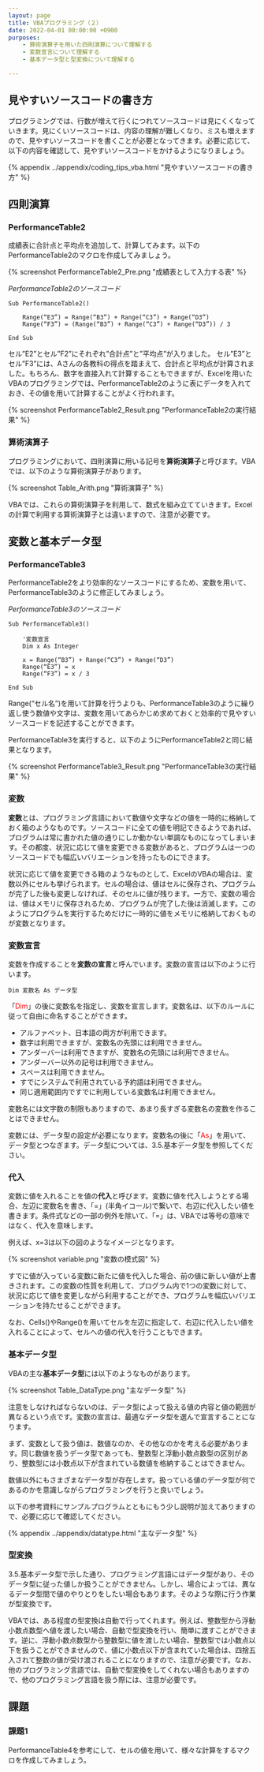 ```yaml
---
layout: page
title: VBAプログラミング（２）
date: 2022-04-01 00:00:00 +0900
purposes:
    - 算術演算子を用いた四則演算について理解する
    - 変数宣言について理解する
    - 基本データ型と型変換について理解する

---
```



見やすいソースコードの書き方
--------------

プログラミングでは、行数が増えて行くにつれてソースコードは見にくくなっていきます。見にくいソースコードは、内容の理解が難しくなり、ミスも増えますので、見やすいソースコードを書くことが必要となってきます。必要に応じて、以下の内容を確認して、見やすいソースコードをかけるようになりましょう。

{% appendix ../appendix/coding_tips_vba.html "見やすいソースコードの書き方" %}


四則演算
--------------

### PerformanceTable2

成績表に合計点と平均点を追加して、計算してみます。以下のPerformanceTable2のマクロを作成してみましょう。

{% screenshot PerformanceTable2_Pre.png "成績表として入力する表" %}

*PerformanceTable2のソースコード*

    Sub PerformanceTable2()
        
        Range(“E3”) = Range(“B3”) + Range(“C3”) + Range(“D3”)
        Range(“F3”) = (Range(“B3”) + Range(“C3”) + Range(“D3”)) / 3
        
    End Sub


セル”E2”とセル”F2”にそれぞれ”合計点”と”平均点”が入りました。
セル”E3”とセル”F3”には、Aさんの各教科の得点を踏まえて、合計点と平均点が計算されました。もちろん、数字を直接入れて計算することもできますが、Excelを用いたVBAのプログラミングでは、PerformanceTable2のように表にデータを入れておき、その値を用いて計算することがよく行われます。

{% screenshot PerformanceTable2_Result.png "PerformanceTable2の実行結果" %}


### 算術演算子

プログラミングにおいて、四則演算に用いる記号を**算術演算子**と呼びます。VBAでは、以下のような算術演算子があります。

{% screenshot Table_Arith.png "算術演算子" %}

VBAでは、これらの算術演算子を利用して、数式を組み立てていきます。Excelの計算で利用する算術演算子とは違いますので、注意が必要です。


変数と基本データ型
--------------

### PerformanceTable3

PerformanceTable2をより効率的なソースコードにするため、変数を用いて、PerformanceTable3のように修正してみましょう。

*PerformanceTable3のソースコード*

    Sub PerformanceTable3()
        
        '変数宣言
        Dim x As Integer
        
        x = Range(“B3”) + Range(“C3”) + Range(“D3”)
        Range(“E3”) = x
        Range(“F3”) = x / 3
        
    End Sub

Range(“セル名”)を用いて計算を行うよりも、PerformanceTable3のように繰り返し使う数値や文字は、変数を用いてあらかじめ求めておくと効率的で見やすいソースコードを記述することができます。

PerformanceTable3を実行すると、以下のようにPerformanceTable2と同じ結果となります。

{% screenshot PerformanceTable3_Result.png "PerformanceTable3の実行結果" %}



### 変数

**変数**とは、プログラミング言語において数値や文字などの値を一時的に格納しておく箱のようなものです。ソースコードに全ての値を明記できるようであれば、プログラムは常に書かれた値の通りにしか動かない単調なものになってしまいます。その都度、状況に応じて値を変更できる変数があると、プログラムは一つのソースコードでも幅広いバリエーションを持ったものにできます。

状況に応じて値を変更できる箱のようなものとして、ExcelのVBAの場合は、変数以外にセルも挙げられます。セルの場合は、値はセルに保存され、プログラムが完了した後も変更しなければ、そのセルに値が残ります。一方で、変数の場合は、値はメモリに保存されるため、プログラムが完了した後は消滅します。このようにプログラムを実行するためだけに一時的に値をメモリに格納しておくものが変数となります。


### 変数宣言

変数を作成することを**変数の宣言**と呼んでいます。変数の宣言は以下のように行います。

    Dim 変数名 As データ型

「<span style="color: red;">Dim</span>」の後に変数名を指定し、変数を宣言します。変数名は、以下のルールに従って自由に命名することができます。

* アルファベット、日本語の両方が利用できます。
* 数字は利用できますが、変数名の先頭には利用できません。
* アンダーバーは利用できますが、変数名の先頭には利用できません。
* アンダーバー以外の記号は利用できません。
* スペースは利用できません。
* すでにシステムで利用されている予約語は利用できません。
* 同じ適用範囲内ですでに利用している変数名は利用できません。

変数名には文字数の制限もありますので、あまり長すぎる変数名の変数を作ることはできません。

変数には、データ型の設定が必要になります。変数名の後に「<span style="color: red;">As</span>」を用いて、データ型とつなぎます。データ型については、3.5.基本データ型を参照してください。


### 代入

変数に値を入れることを値の**代入**と呼びます。変数に値を代入しようとする場合、左辺に変数名を書き、「=」(半角イコール)で繋いで、右辺に代入したい値を書きます。条件式などの一部の例外を除いて、「=」は、VBAでは等号の意味ではなく、代入を意味します。

例えば、x=3は以下の図のようなイメージとなります。

{% screenshot variable.png "変数の模式図" %}

すでに値が入っている変数に新たに値を代入した場合、前の値に新しい値が上書きされます。この変数の性質を利用して、プログラム内で1つの変数に対して、状況に応じて値を変更しながら利用することができ、プログラムを幅広いバリエーションを持たせることができます。

なお、Cells()やRange()を用いてセルを左辺に指定して、右辺に代入したい値を入れることによって、セルへの値の代入を行うこともできます。



### 基本データ型

VBAの主な**基本データ型**には以下のようなものがあります。

{% screenshot Table_DataType.png "主なデータ型" %}

注意をしなければならないのは、データ型によって扱える値の内容と値の範囲が異なるという点です。変数の宣言は、最適なデータ型を選んで宣言することになります。

まず、変数として扱う値は、数値なのか、その他なのかを考える必要があります。同じ数値を扱うデータ型であっても、整数型と浮動小数点数型の区別があり、整数型には小数点以下が含まれている数値を格納することはできません。

数値以外にもさまざまなデータ型が存在します。扱っている値のデータ型が何であるのかを意識しながらプログラミングを行うと良いでしょう。

以下の参考資料にサンプルプログラムとともにもう少し説明が加えてありますので、必要に応じて確認してください。

{% appendix ../appendix/datatype.html "主なデータ型" %}


### 型変換

3.5.基本データ型で示した通り、プログラミング言語にはデータ型があり、そのデータ型に従った値しか扱うことができません。しかし、場合によっては、異なるデータ型間で値のやりとりをしたい場合もあります。そのような際に行う作業が型変換です。

VBAでは、ある程度の型変換は自動で行ってくれます。例えば、整数型から浮動小数点数型へ値を渡したい場合、自動で型変換を行い、簡単に渡すことができます。逆に、浮動小数点数型から整数型に値を渡したい場合、整数型では小数点以下を扱うことができませんので、値に小数点以下が含まれていた場合は、四捨五入されて整数の値が受け渡されることになりますので、注意が必要です。なお、他のプログラミング言語では、自動で型変換をしてくれない場合もありますので、他のプログラミング言語を扱う際には、注意が必要です。

課題
--------------

### 課題1

PerformanceTable4を参考にして、セルの値を用いて、様々な計算をするマクロを作成してみましょう。



